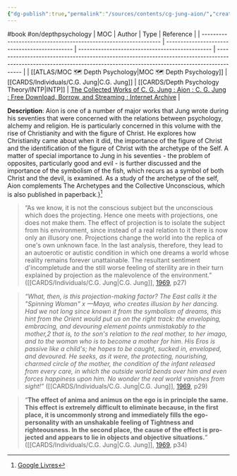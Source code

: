 ```yaml
---
{"dg-publish":true,"permalink":"/sources/contents/cg-jung-aion/","created":"2023-02-24T16:30:53.170+01:00","updated":"2023-04-24T09:54:53.537+02:00"}
---
```


#book #on/depthpsychology 
| MOC                                                             | Author                                        | Type                                            | Reference                                                                                                                                                             |
| --------------------------------------------------------------- | --------------------------------------------- | ----------------------------------------------- | --------------------------------------------------------------------------------------------------------------------------------------------------------------------- |
| [[ATLAS/MOC 🗺️ Depth Psychology\|MOC 🗺️ Depth Psychology]] | [[CARDS/Individuals/C.G. Jung\|C.G. Jung]] | [[CARDS/Depth Psychology Theory/INTP\|INTP]] | [The Collected Works of C. G. Jung : Aion : C. G. Jung : Free Download, Borrow, and Streaming : Internet Archive](https://archive.org/details/collectedworksof92cgju) |


**Description**: Aion is one of a number of major works that Jung wrote during his seventies that were concerned with the relations between psychology, alchemy and religion. He is particularly concerned in this volume with the rise of Christianity and with the figure of Christ. He explores how Christianity came about when it did, the importance of the figure of Christ and the identification of the figure of Christ with the archetype of the Self. A matter of special importance to Jung in his seventies - the problem of opposites, particularly good and evil - is further discussed and the importance of the symbolism of the fish, which recurs as a symbol of both Christ and the devil, is examined. As a study of the archetype of the self, Aion complements The Archetypes and the Collective Unconscious, which is also published in paperback.}[^1]

[^1]: [Google Livres](https://books.google.fr/)


> “As we know, it is not the conscious subject but the unconscious which does the projecting. Hence one meets with projections, one does not make them. The effect of projection is to isolate the subject from his environment, since instead of a real relation to it there is now only an illusory one. Projections change the world into the replica of one's own unknown face. In the last analysis, therefore, they lead to an autoerotic or autistic condition in which one dreams a world whose reality remains forever unattainable. The resultant sentiment d'incompletude and the still worse feeling of sterility are in their turn explained by projection as the malevolence of the environment.” ([[CARDS/Individuals/C.G. Jung\|C.G. Jung]], [1969](https://archive.org/details/collectedworksof92cgju), p27)

> *“What, then, is this projection-making factor? The East calls it the "Spinning Woman" x —Maya, who creates illusion by her dancing. Had we not long since known it from the symbolism of dreams, this hint from the Orient would put us on the right track: the enveloping, embracing, and devouring element points unmistakably to the mother,2 that is, to the son's relation to the real mother, to her imago, and to the woman who is to become a mother for him. His Eros is passive like a child's; he hopes to be caught, sucked in, enveloped, and devoured. He seeks, as it were, the protecting, nourishing, charmed circle of the mother, the condition of the infant released from every care, in which the outside world bends over him and even forces happiness upon him. No wonder the real world vanishes from sight!”* ([[CARDS/Individuals/C.G. Jung\|C.G. Jung]], [1969](https://archive.org/details/collectedworksof92cgju), p29)

> “**The effect of anima and animus on the ego is in principle the same. This effect is extremely difficult to eliminate because, in the first place, it is uncommonly strong and immediately fills the ego-personality with an unshakable feeling of Tightness and  righteousness. In the second place, the cause of the effect is pro- jected and appears to lie in objects and objective situations.**” ([[CARDS/Individuals/C.G. Jung\|C.G. Jung]], [1969](https://archive.org/details/collectedworksof92cgju), p34)